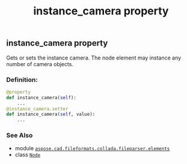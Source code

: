 ﻿---
title: instance_camera property
second_title: Aspose.CAD for Python via .NET API References
description: 
type: docs
weight: 60
url: /aspose.cad.fileformats.collada.fileparser.elements/node/instance_camera/
is_root: false
---

## instance_camera property


Gets or sets the instance camera.
The node element may instance any number of camera objects.
### Definition:
```python
@property
def instance_camera(self):
    ...
@instance_camera.setter
def instance_camera(self, value):
    ...
```

### See Also
* module [`aspose.cad.fileformats.collada.fileparser.elements`](../../)
* class [`Node`](/cad/python-net/aspose.cad.fileformats.collada.fileparser.elements/node)
